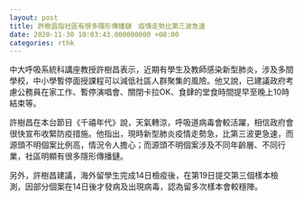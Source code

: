 ```yaml
---
layout: post
title: 許樹昌指社區有很多隱形傳播鏈　疫情走勢比第三波急速
date: 2020-11-30 10:03:43.000000000 +08:00
categories: rthk
---
```


中大呼吸系統科講座教授許樹昌表示，近期有學生及教師感染新型肺炎，涉及多間學校，中小學暫停面授課程可以減低社區人群聚集的風險。他又說，已建議政府考慮公務員在家工作、暫停演唱會、關閉卡拉OK、食肆的堂食時間提早至晚上10時結束等。

許樹昌在本台節目《千禧年代》說，天氣轉涼，呼吸道病毒會較活躍，相信政府會很快宣布收緊防疫措施。他指出，現時新型肺炎疫情走勢急，比第三波更急速，而源頭不明個案比例高，情況令人擔心；而源頭不明個案涉及不同年齡層、不同行業，社區明顯有很多隱形傳播鏈。

另外，許樹昌建議，海外留學生完成14日檢疫後，在第19日提交第三個樣本檢測，因部分個案在14日後才發病及出現病毒，認為留多次樣本會較穩陣。
